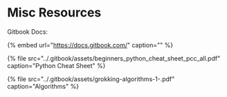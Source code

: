 # Misc Resources

Gitbook Docs:

{% embed url="https://docs.gitbook.com/" caption="" %}

{% file src="../.gitbook/assets/beginners\_python\_cheat\_sheet\_pcc\_all.pdf" caption="Python Cheat Sheet" %}

{% file src="../.gitbook/assets/grokking-algorithms-1-.pdf" caption="Algorithms" %}



